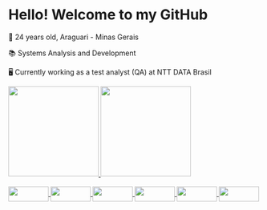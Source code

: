 # Hello! Welcome to my GitHub

👩 24 years old, Araguari - Minas Gerais 

📚 Systems Analysis and Development  

🖥️ Currently working as a test analyst (QA) at NTT DATA Brasil

<div>
  <a href="github.com/leticiancalvess">
<img height="180em" src="https://github-readme-stats.vercel.app/api?username=leticiancalvess&show_icons=true&theme=radical">
<img height="180em" src="https://github-readme-stats.vercel.app/api/top-langs/?username=leticiancalvess&layout=compact&theme=radical">
</div>

<div style="display: inline_block"><br>
  <img align="center" height="30" width="80" src="https://img.shields.io/badge/HTML5-E34F26?style=for-the-badge&logo=html5&logoColor=white">
  <img align="center" height="30" width="80" src="https://img.shields.io/badge/CSS3-1572B6?style=for-the-badge&logo=css3&logoColor=white">
  <img align="center" height="30" width="80" src="https://img.shields.io/badge/JavaScript-F7DF1E?style=for-the-badge&logo=javascript&logoColor=black">
  <img align="center" height="30" width="80" src="https://img.shields.io/badge/React-20232A?style=for-the-badge&logo=react&logoColor=61DAFB">
  <img align="center" height="30" width="80" src="https://img.shields.io/badge/Vue.js-35495E?style=for-the-badge&logo=vue.js&logoColor=4FC08D">
  <img align="center" height="30" width="80" src="https://img.shields.io/badge/Bootstrap-563D7C?style=for-the-badge&logo=bootstrap&logoColor=white">
  
  </div>
